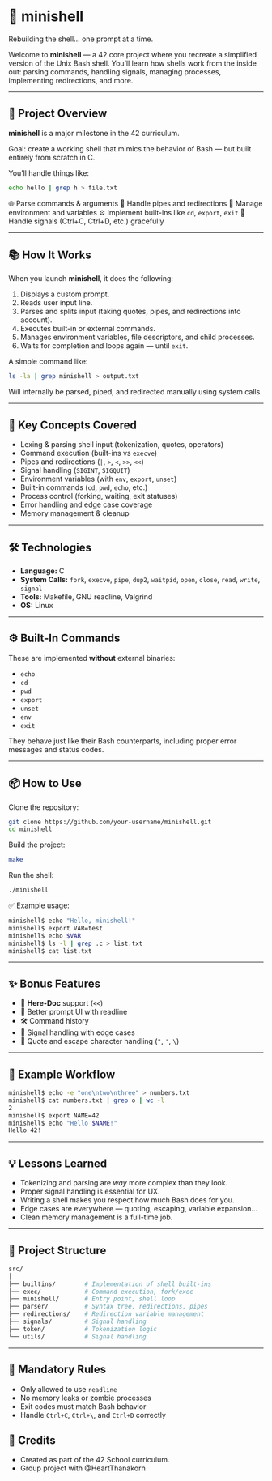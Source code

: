 # 🐚 minishell

Rebuilding the shell... one prompt at a time.

Welcome to **minishell** — a 42 core project where you recreate a simplified version of the Unix Bash shell. You’ll learn how shells work from the inside out: parsing commands, handling signals, managing processes, implementing redirections, and more.

---

## 🚀 Project Overview

**minishell** is a major milestone in the 42 curriculum.

Goal: create a working shell that mimics the behavior of Bash — but built entirely from scratch in C.

You’ll handle things like:

```bash
echo hello | grep h > file.txt
```

🌐 Parse commands & arguments
🔗 Handle pipes and redirections
🧠 Manage environment and variables
⚙️ Implement built-ins like `cd`, `export`, `exit`
🚫 Handle signals (Ctrl+C, Ctrl+D, etc.) gracefully

---

## 📚 How It Works

When you launch **minishell**, it does the following:

1. Displays a custom prompt.
2. Reads user input line.
3. Parses and splits input (taking quotes, pipes, and redirections into account).
4. Executes built-in or external commands.
5. Manages environment variables, file descriptors, and child processes.
6. Waits for completion and loops again — until `exit`.

A simple command like:

```bash
ls -la | grep minishell > output.txt
```

Will internally be parsed, piped, and redirected manually using system calls.

---

## 🧠 Key Concepts Covered

* Lexing & parsing shell input (tokenization, quotes, operators)
* Command execution (built-ins vs `execve`)
* Pipes and redirections (`|`, `>`, `<`, `>>`, `<<`)
* Signal handling (`SIGINT`, `SIGQUIT`)
* Environment variables (with `env`, `export`, `unset`)
* Built-in commands (`cd`, `pwd`, `echo`, etc.)
* Process control (forking, waiting, exit statuses)
* Error handling and edge case coverage
* Memory management & cleanup

---

## 🛠️ Technologies

* **Language:** C
* **System Calls:** `fork`, `execve`, `pipe`, `dup2`, `waitpid`, `open`, `close`, `read`, `write`, `signal`
* **Tools:** Makefile, GNU readline, Valgrind
* **OS:** Linux

---

## ⚙️ Built-In Commands

These are implemented **without** external binaries:

* `echo`
* `cd`
* `pwd`
* `export`
* `unset`
* `env`
* `exit`

They behave just like their Bash counterparts, including proper error messages and status codes.

---

## 📦 How to Use

Clone the repository:

```bash
git clone https://github.com/your-username/minishell.git
cd minishell
```

Build the project:

```bash
make
```

Run the shell:

```bash
./minishell
```

✅ Example usage:

```bash
minishell$ echo "Hello, minishell!"
minishell$ export VAR=test
minishell$ echo $VAR
minishell$ ls -l | grep .c > list.txt
minishell$ cat list.txt
```

---

## ✨ Bonus Features

* 🧾 **Here-Doc** support (`<<`)
* 🎨 Better prompt UI with readline
* 🛠️ Command history
* 🧼 Signal handling with edge cases
* 💬 Quote and escape character handling (`"`, `'`, `\`)

---

## 🧪 Example Workflow

```bash
minishell$ echo -e "one\ntwo\nthree" > numbers.txt
minishell$ cat numbers.txt | grep o | wc -l
2
minishell$ export NAME=42
minishell$ echo "Hello $NAME!"
Hello 42!
```

---

## 💡 Lessons Learned

* Tokenizing and parsing are *way* more complex than they look.
* Proper signal handling is essential for UX.
* Writing a shell makes you respect how much Bash does for you.
* Edge cases are everywhere — quoting, escaping, variable expansion...
* Clean memory management is a full-time job.

---

## 📁 Project Structure

```bash
src/
│
├── builtins/        # Implementation of shell built-ins
├── exec/            # Command execution, fork/exec
├── minishell/       # Entry point, shell loop
├── parser/          # Syntax tree, redirections, pipes
├── redirections/    # Redirection variable management
├── signals/         # Signal handling
├── token/           # Tokenization logic
└── utils/           # Signal handling
```

---

## 📜 Mandatory Rules

* Only allowed to use `readline`
* No memory leaks or zombie processes
* Exit codes must match Bash behavior
* Handle `Ctrl+C`, `Ctrl+\`, and `Ctrl+D` correctly

## 🙌 Credits
- Created as part of the 42 School curriculum.
- Group project with @HeartThanakorn
